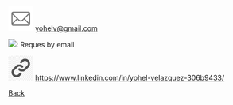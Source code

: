 <img src= "images/email.png" width="50px"/>   yohelv@gmail.com

<img src= "images/phone.ico" width="50px"/>: Reques by email

<img src= "images/link.png" width="50px"/> https://www.linkedin.com/in/yohel-velazquez-306b9433/



[Back](README.md)
